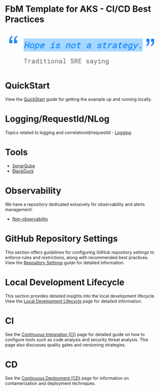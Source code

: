 # FbM Template for AKS - CI/CD Best Practices

<p align="center">
  <img src="markdown/hope_not_strategy.png" alt="Hope is not a strategy" width="500"/>
</p>

# QuickStart

View the [QuickStart](./QUICKSTART.md) guide for getting the example up and running locally.

# Logging/RequestId/NLog

Topics related to logging and correlationId/requestId - [Logging](./LOGGING.md)

# Tools

* [SonarQube](https://sonar.maerskdev.net/dashboard?id=fbm-template&branch=main)
* [BlackDuck](...)

# Observability

We have a repository dedicated exlusively for observability and alerts management:

* [fbm-observability](https://github.com/Maersk-Global/fbm-observability)

# GitHub Repository Settings

This section offers guidelines for configuring GitHub repository settings to enforce rules and restrictions, along with recommended best practices. View the [Repository Settings](./REPO_SETTINGS.md) guide for detailed information.

# Local Development Lifecycle

This section provides detailed insights into the local development lifecycle. View the [Local Development Lifecycle](./LOCAL_DEV.md) page for detailed information.

# CI
See the [Continuous Integration (CI)](./CI.md) page for detailed guide on how to configure tools such as code analysis and security threat analysis. This page also discusses quality gates and versioning strategies.

# CD

See the [Continuous Deployment (CD)](./CD.md) page for information on containerization and deployment techniques.
